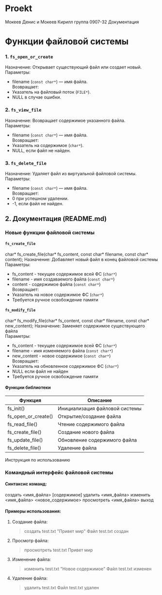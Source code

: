 # Proekt
Мокеев Денис и Мокеев Кирилл группа 0907-32
Документация  

# Функции файловой системы  

### 1. `fs_open_or_create`  
Назначение: Открывает существующий файл или создает новый.  
Параметры:  
- filename (`const char*`) — имя файла.  
Возвращает:  
- Указатель на файловый поток (`FILE*`).  
- NULL в случае ошибки.  

### 2. `fs_view_file`  
Назначение: Возвращает содержимое указанного файла.  
Параметры:  
- filename (`const char*`) — имя файла.  
Возвращает:  
- Указатель на содержимое (`char*`).  
- NULL, если файл не найден.  

### 3. `fs_delete_file`  
Назначение: Удаляет файл из виртуальной файловой системы.  
Параметры:  
- filename (`const char*`) — имя файла.  
Возвращает:  
- 0 при успешном удалении.  
- -1, если файл не найден.  
## 2. Документация (README.md)

### Новые функции файловой системы

#### `fs_create_file`
char* fs_create_file(char* fs_content, const char* filename, const char* content);
Назначение: Добавляет новый файл в конец файловой системы  
Параметры:
- fs_content - текущее содержимое всей ФС (`char*`)
- filename - имя создаваемого файла (`const char*`)
- content - содержимое файла (`const char*`)  
Возвращает:
- Указатель на новое содержимое ФС (`char*`)
- Требуется ручное освобождение памяти

#### `fs_modify_file`
char* fs_modify_file(char* fs_content, const char* filename, const char* new_content);
Назначение: Заменяет содержимое существующего файла  
Параметры:
- fs_content - текущее содержимое всей ФС (`char*`)
- filename - имя изменяемого файла (`const char*`)
- new_content - новое содержимое (`const char*`)  
Возвращает:
- Указатель на обновленное содержимое ФС (`char*`)
- NULL если файл не найден
- Требуется ручное освобождение памяти
#### Функции библиотеки
| Функция | Описание |
|---------|----------|
| fs_init() | Инициализация файловой системы |
| fs_open_or_create() | Открытие/создание файла |
| fs_read_file() | Чтение содержимого файла |
| fs_create_file() | Создание нового файла |
| fs_update_file() | Обновление содержимого файла |
| fs_delete_file() | Удаление файла |
Инструкция по использованию

### Командный интерфейс файловой системы

#### Синтаксис команд:

создать <имя_файла> [содержимое]
удалить <имя_файла>
изменить <имя_файла> <новое_содержимое>
просмотреть <имя_файла>
выход

#### Примеры использования:
1. Создание файла:
  

   > создать test.txt "Привет мир"
   Файл test.txt создан
   

2. Просмотр файла:
  

   > просмотреть test.txt
   Привет мир
   

3. Изменение файла:
  

   > изменить test.txt "Новое содержимое"
   Файл test.txt изменен
   

4. Удаление файла:
  

   > удалить test.txt
   Файл test.txt удален
